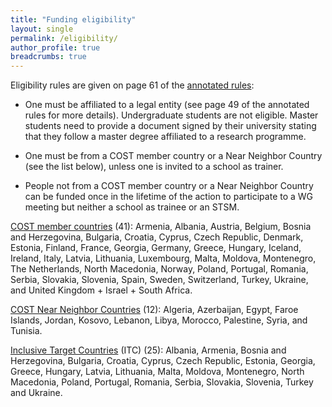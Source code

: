 ```yaml
---
title: "Funding eligibility"
layout: single
permalink: /eligibility/
author_profile: true
breadcrumbs: true
---
```


Eligibility rules are given on page 61 of the [annotated rules](https://www.cost.eu/Annotated_Rules_for_COST_Actions_C):

- One must be affiliated to a legal entity (see page 49 of the annotated rules for more details). Undergraduate students are not eligible. Master students need to provide a document signed by their university stating that they follow a master degree affiliated to a research programme.

- One must be from a COST member country or a Near Neighbor Country (see the list below), unless one is invited to a school as trainer.

- People not from a COST member country or a Near Neighbor Country can be funded once in the lifetime of the action to participate to a WG meeting but neither a school as trainee or an STSM.

[COST member countries](https://www.cost.eu/about/members/) (41): Armenia, Albania, Austria, Belgium, Bosnia and Herzegovina, Bulgaria, Croatia, Cyprus, Czech Republic, Denmark, Estonia, Finland, France, Georgia, Germany, Greece, Hungary, Iceland, Ireland, Italy, Latvia, Lithuania, Luxembourg, Malta, Moldova, Montenegro, The Netherlands, North Macedonia, Norway, Poland, Portugal, Romania, Serbia, Slovakia, Slovenia, Spain, Sweden, Switzerland, Turkey, Ukraine, and United Kingdom + Israel + South Africa.

[COST Near Neighbor Countries](http://www.cost.eu/Country_Organisations_Table) (12): Algeria, Azerbaijan, <!--Belarus,--> Egypt, Faroe Islands, Jordan, Kosovo, Lebanon, Libya, Morocco, Palestine, <!--Russia,--> Syria, and Tunisia.

[Inclusive Target Countries](https://www.cost.eu/about/strategy/excellence-and-inclusiveness/) (ITC) (25): Albania, Armenia, Bosnia and Herzegovina, Bulgaria, Croatia, Cyprus, Czech Republic, Estonia, Georgia, Greece, Hungary, Latvia, Lithuania, Malta, Moldova, Montenegro, North Macedonia, Poland, Portugal, Romania, Serbia, Slovakia, Slovenia, Turkey and Ukraine.
